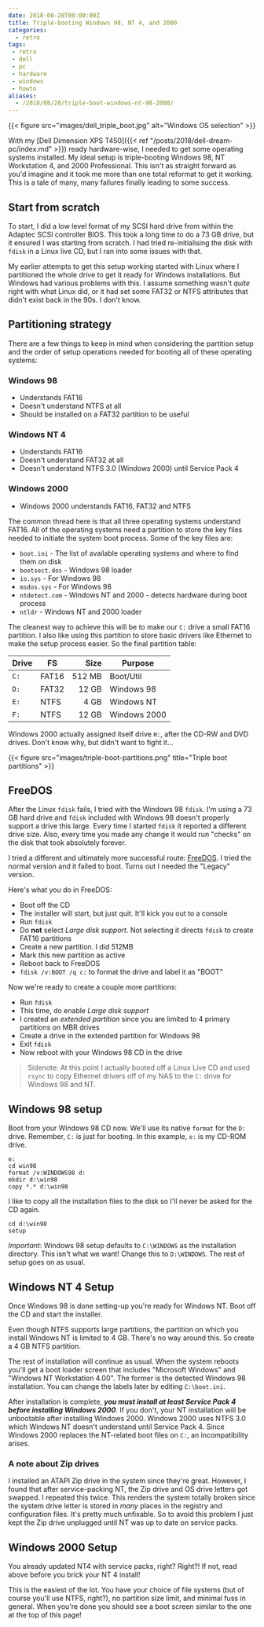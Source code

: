 ```yaml
---
date: 2018-08-28T00:00:00Z
title: Triple-booting Windows 98, NT 4, and 2000
categories:
  - retro
tags:
 - retro
 - dell
 - pc
 - hardware
 - windows
 - howto
aliases:
  - /2018/08/28/triple-boot-windows-nt-98-2000/
---
```


{{< figure src="images/dell_triple_boot.jpg" alt="Windows OS selection" >}}

With my [Dell Dimension XPS T450]({{< ref "/posts/2018/dell-dream-pc/index.md" >}}) ready hardware-wise, I needed to get some operating systems installed. My ideal setup is triple-booting Windows 98, NT Workstation 4, and 2000 Professional. This isn't as straight forward as you'd imagine and it took me more than one total reformat to get it working. This is a tale of many, many failures finally leading to some success.

<!--more-->

## Start from scratch

To start, I did a low level format of my SCSI hard drive from within the Adaptec SCSI controller BIOS. This took a long time to do a 73 GB drive, but it ensured I was starting from scratch. I had tried re-initialising the disk with `fdisk` in a Linux live CD, but I ran into some issues with that.

My earlier attempts to get this setup working started with Linux where I partitioned the whole drive to get it ready for Windows installations. But Windows had various problems with this. I assume something wasn't *quite* right with what Linux did, or it had set some FAT32 or NTFS attributes that didn't exist back in the 90s. I don't know.

## Partitioning strategy

There are a few things to keep in mind when considering the partition setup and the order of setup operations needed for booting all of these operating systems:

### Windows 98

* Understands FAT16
* Doesn't understand NTFS at all
* Should be installed on a FAT32 partition to be useful

### Windows NT 4

* Understands FAT16
* Doesn't understand FAT32 at all
* Doesn't understand NTFS 3.0 (Windows 2000) until Service Pack 4

### Windows 2000

* Windows 2000 understands FAT16, FAT32 and NTFS


The common thread here is that all three operating systems understand FAT16. All of the operating systems need a partition to store the key files needed to initiate the system boot process. Some of the key files are:

* `boot.ini` - The list of available operating systems and where to find them on disk
* `bootsect.dos` - Windows 98 loader
* `io.sys` - For Windows 98
* `msdos.sys` - For Windows 98
* `ntdetect.com` - Windows NT and 2000 - detects hardware during boot process
* `ntldr` - Windows NT and 2000 loader

The cleanest way to achieve this will be to make our `C:` drive a small FAT16 partition. I also like using this partition to store basic drivers like Ethernet to make the setup process easier. So the final partition table:

| Drive | FS    | Size   | Purpose      |
| ----- | ----  | -----: | ------------ |
| `C:`  | FAT16 | 512 MB | Boot/Util    |
| `D:`  | FAT32 |  12 GB | Windows 98   |
| `E:`  | NTFS  |   4 GB | Windows NT   |
| `F:`  | NTFS  |  12 GB | Windows 2000 |

Windows 2000 actually assigned itself drive `H:`, after the CD-RW and DVD drives. Don't know why, but didn't want to fight it...

{{< figure src="images/triple-boot-partitions.png" title="Triple boot partitions" >}}

## FreeDOS

After the Linux `fdisk` fails, I tried with the Windows 98 `fdisk`. I'm using a 73 GB hard drive and `fdisk` included with Windows 98 doesn't properly support a drive this large. Every time I started `fdisk` it reported a different drive size. Also, every time you made any change it would run "checks" on the disk that took absolutely forever.

I tried a different and ultimately more successful route: [FreeDOS](http://www.freedos.org/).
I tried the normal version and it failed to boot. Turns out I needed the "Legacy" version.

Here's what you do in FreeDOS:

* Boot off the CD
* The installer will start, but just quit. It'll kick you out to a console
* Run `fdisk`
* Do **not** select *Large disk support*. Not selecting it directs `fdisk` to create FAT16 partitions
* Create a new partition. I did 512MB
* Mark this new partition as active
* Reboot back to FreeDOS
* `fdisk /v:BOOT /q c:` to format the drive and label it as "BOOT"

Now we're ready to create a couple more partitions:

* Run `fdisk`
* This time, do enable *Large disk support*
* I created an *extended partition* since you are limited to 4 primary partitions on MBR drives
* Create a drive in the extended partition for Windows 98
* Exit `fdisk`
* Now reboot with your Windows 98 CD in the drive

> Sidenote: At this point I actually booted off a Linux Live CD and used `rsync` to copy Ethernet drivers off of my NAS to the `C:` drive for Windows 98 and NT.


## Windows 98 setup

Boot from your Windows 98 CD now. We'll use its native `format` for the `D:` drive. Remember, `C:` is just for booting. In this example, `e:` is my CD-ROM drive.

```winbatch
e:
cd win98
format /v:WINDOWS98 d:
mkdir d:\win98
copy *.* d:\win98
```


I like to copy all the installation files to the disk so I'll never be asked for the CD again.

```winbatch
cd d:\win98
setup
```

*Important*: Windows 98 setup defaults to `C:\WINDOWS` as the installation directory. This isn't what we want! Change this to `D:\WINDOWS`. The rest of setup goes on as usual.


## Windows NT 4 Setup

Once Windows 98 is done setting-up you're ready for Windows NT. Boot off the CD and start the installer.

Even though NTFS supports large partitions, the partition on which you install Windows NT is limited to 4 GB. There's no way around this. So create a 4 GB NTFS partition.

The rest of installation will continue as usual. When the system reboots you'll get a boot loader screen that includes "Microsoft Windows" and "Windows NT Workstation 4.00". The former is the detected Windows 98 installation. You can change the labels later by editing `C:\boot.ini`.

After installation is complete, ***you must install at least Service Pack 4 before installing Windows 2000***. If you don't, your NT installation will be unbootable after installing Windows 2000. Windows 2000 uses NTFS 3.0 which Windows NT doesn't understand until Service Pack 4. Since Windows 2000 replaces the NT-related boot files on `C:`, an incompatibility arises.


### A note about Zip drives

I installed an ATAPI Zip drive in the system since they're great. However, I found that after service-packing NT, the Zip drive and OS drive letters got swapped. I repeated this twice. This renders the system totally broken since the system drive letter is stored in *many* places in the registry and configuration files. It's pretty much unfixable. So to avoid this problem I just kept the Zip drive unplugged until NT was up to date on service packs.


## Windows 2000 Setup

You already updated NT4 with service packs, right? Right?! If not, read above before you brick your NT 4 install!

This is the easiest of the lot. You have your choice of file systems (but of course you'll use NTFS, right?), no partition size limit, and minimal fuss in general. When you're done you should see a boot screen similar to the one at the top of this page!
